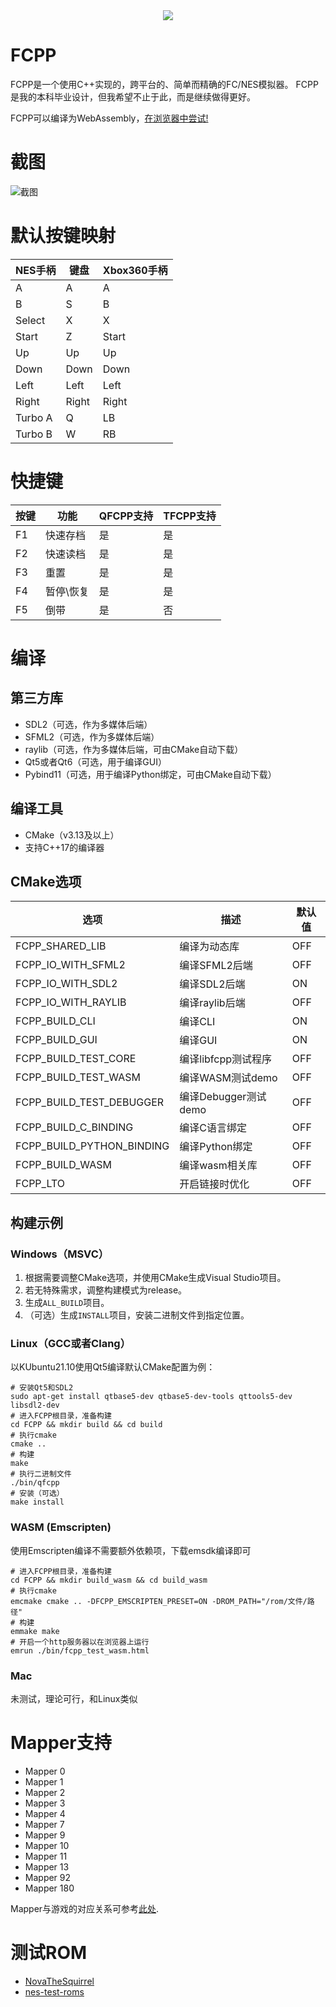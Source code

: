 <div align="center">
  <img src="./images/Logo.svg">
</div>

# FCPP
FCPP是一个使用C++实现的，跨平台的、简单而精确的FC/NES模拟器。
FCPP是我的本科毕业设计，但我希望不止于此，而是继续做得更好。

FCPP可以编译为WebAssembly，[在浏览器中尝试!](https://tianzerl.github.io/FCPP_WASM_DEMO/)

# 截图
![截图](/images/Screenshots.png)

# 默认按键映射
| NES手柄 | 键盘  | Xbox360手柄 |
| ------- | ----- | ----------- |
| A       | A     | A           |
| B       | S     | B           |
| Select  | X     | X           |
| Start   | Z     | Start       |
| Up      | Up    | Up          |
| Down    | Down  | Down        |
| Left    | Left  | Left        |
| Right   | Right | Right       |
| Turbo A | Q     | LB          |
| Turbo B | W     | RB          |

# 快捷键
| 按键 | 功能      | QFCPP支持 | TFCPP支持 |
| ---- | --------- | --------- | --------- |
| F1   | 快速存档  | 是        | 是        |
| F2   | 快速读档  | 是        | 是        |
| F3   | 重置      | 是        | 是        |
| F4   | 暂停\恢复 | 是        | 是        |
| F5   | 倒带      | 是        | 否        |

# 编译
## 第三方库
- SDL2（可选，作为多媒体后端）
- SFML2（可选，作为多媒体后端）
- raylib（可选，作为多媒体后端，可由CMake自动下载）
- Qt5或者Qt6（可选，用于编译GUI）
- Pybind11（可选，用于编译Python绑定，可由CMake自动下载）
## 编译工具
- CMake（v3.13及以上）
- 支持C++17的编译器
## CMake选项
| 选项                      | 描述                 | 默认值 |
| ------------------------- | -------------------- | ------ |
| FCPP_SHARED_LIB           | 编译为动态库         | OFF    |
| FCPP_IO_WITH_SFML2        | 编译SFML2后端        | OFF    |
| FCPP_IO_WITH_SDL2         | 编译SDL2后端         | ON     |
| FCPP_IO_WITH_RAYLIB       | 编译raylib后端       | OFF    |
| FCPP_BUILD_CLI            | 编译CLI              | ON     |
| FCPP_BUILD_GUI            | 编译GUI              | ON     |
| FCPP_BUILD_TEST_CORE      | 编译libfcpp测试程序  | OFF    |
| FCPP_BUILD_TEST_WASM      | 编译WASM测试demo     | OFF    |
| FCPP_BUILD_TEST_DEBUGGER  | 编译Debugger测试demo | OFF    |
| FCPP_BUILD_C_BINDING      | 编译C语言绑定        | OFF    |
| FCPP_BUILD_PYTHON_BINDING | 编译Python绑定       | OFF    |
| FCPP_BUILD_WASM           | 编译wasm相关库       | OFF    |
| FCPP_LTO                  | 开启链接时优化       | OFF    |
## 构建示例
### Windows（MSVC）
1. 根据需要调整CMake选项，并使用CMake生成Visual Studio项目。
2. 若无特殊需求，调整构建模式为release。
3. 生成`ALL_BUILD`项目。
4. （可选）生成`INSTALL`项目，安装二进制文件到指定位置。
### Linux（GCC或者Clang）
以KUbuntu21.10使用Qt5编译默认CMake配置为例：

```shell
# 安装Qt5和SDL2
sudo apt-get install qtbase5-dev qtbase5-dev-tools qttools5-dev libsdl2-dev
# 进入FCPP根目录，准备构建
cd FCPP && mkdir build && cd build
# 执行cmake
cmake ..
# 构建
make
# 执行二进制文件
./bin/qfcpp
# 安装（可选）
make install
```
### WASM (Emscripten)
使用Emscripten编译不需要额外依赖项，下载emsdk编译即可
```shell
# 进入FCPP根目录，准备构建
cd FCPP && mkdir build_wasm && cd build_wasm
# 执行cmake
emcmake cmake .. -DFCPP_EMSCRIPTEN_PRESET=ON -DROM_PATH="/rom/文件/路径"
# 构建
emmake make
# 开启一个http服务器以在浏览器上运行
emrun ./bin/fcpp_test_wasm.html
```
### Mac
未测试，理论可行，和Linux类似

# Mapper支持
- Mapper 0
- Mapper 1
- Mapper 2
- Mapper 3
- Mapper 4
- Mapper 7
- Mapper 9
- Mapper 10
- Mapper 11
- Mapper 13
- Mapper 92
- Mapper 180

Mapper与游戏的对应关系可参考[此处](http://tuxnes.sourceforge.net/nesmapper.txt).

# 测试ROM
- [NovaTheSquirrel](https://github.com/NovaSquirrel/NovaTheSquirrel)
- [nes-test-roms](https://github.com/christopherpow/nes-test-roms)
